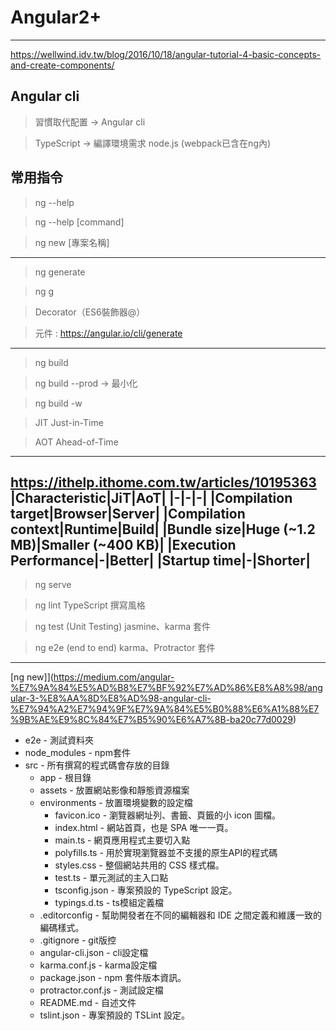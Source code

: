 # Angular2+
---------------------------------------
https://wellwind.idv.tw/blog/2016/10/18/angular-tutorial-4-basic-concepts-and-create-components/

## Angular cli 

>習慣取代配置 -> Angular cli 

>TypeScript -> 編譯環境需求 node.js (webpack已含在ng內)

常用指令 
---------------------------------------
> ng --help

> ng --help [command]

> ng new [專案名稱]
---------------------------------------
> ng generate

> ng g

> Decorator（ES6裝飾器@）

> 元件 : https://angular.io/cli/generate
---------------------------------------
> ng build

> ng build --prod -> 最小化

> ng build -w

> JIT Just-in-Time

> AOT Ahead-of-Time
---------------------------------------
https://ithelp.ithome.com.tw/articles/10195363
|Characteristic|JiT|AoT|
|-|-|-|
|Compilation target|Browser|Server|
|Compilation context|Runtime|Build|
|Bundle size|Huge (~1.2 MB)|Smaller (~400 KB)|
|Execution Performance|-|Better|
|Startup time|-|Shorter|
---------------------------------------
> ng serve

> ng lint TypeScript 撰寫風格

> ng test (Unit Testing) jasmine、karma 套件

> ng e2e (end to end) karma、Protractor 套件
---------------------------------------
[ng new]](https://medium.com/angular-%E7%9A%84%E5%AD%B8%E7%BF%92%E7%AD%86%E8%A8%98/angular-3-%E8%AA%8D%E8%AD%98-angular-cli-%E7%94%A2%E7%94%9F%E7%9A%84%E5%B0%88%E6%A1%88%E7%9B%AE%E9%8C%84%E7%B5%90%E6%A7%8B-ba20c77d0029)

* e2e - 測試資料夾
* node_modules - npm套件
* src - 所有撰寫的程式碼會存放的目錄
    * app - 根目錄
    * assets - 放置網站影像和靜態資源檔案
    * environments - 放置環境變數的設定檔
        * favicon.ico - 瀏覽器網址列、書籤、頁籤的小 icon 圖檔。
        * index.html - 網站首頁，也是 SPA 唯一一頁。
        * main.ts - 網頁應用程式主要切入點
        * polyfills.ts - 用於實現瀏覽器並不支援的原生API的程式碼
        * styles.css - 整個網站共用的 CSS 樣式檔。
        * test.ts - 單元測試的主入口點
        * tsconfig.json - 專案預設的 TypeScript 設定。
        * typings.d.ts - ts模組定義檔
    * .editorconfig - 幫助開發者在不同的編輯器和 IDE 之間定義和維護一致的編碼樣式。
    * .gitignore - git版控
    * angular-cli.json - cli設定檔
    * karma.conf.js - karma設定檔
    * package.json - npm 套件版本資訊。 
    * protractor.conf.js - 測試設定檔
    * README.md - 自述文件
    * tslint.json - 專案預設的 TSLint 設定。
